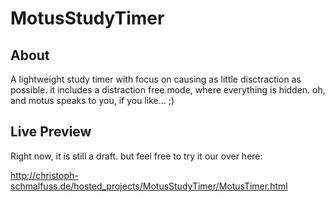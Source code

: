 # MotusStudyTimer


## About
A lightweight study timer with focus on causing  as little disctraction as possible. it includes a distraction free mode, where everything is hidden. oh, and motus speaks to you, if you like... ;)


## Live Preview
Right now, it is still a draft. but feel free to try it our over here:

http://christoph-schmalfuss.de/hosted_projects/MotusStudyTimer/MotusTimer.html
